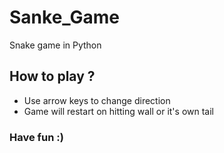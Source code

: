 # Sanke_Game
Snake game in Python

## How to play ?

* Use arrow keys to change direction
* Game will restart on hitting wall or it's own tail

### Have fun :)
